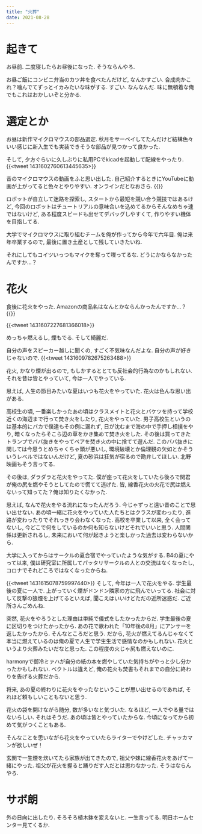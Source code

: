 ```yaml
---
title: "火葬"
date: 2021-08-28
---
```


# 起きて
お昼前. 二度寝したらお昼後になった. そうならんやろ.

お昼ご飯にコンビニ弁当のカツ丼を食べたんだけど, なんかすごい. 合成肉かこれ？噛んでてずっとイカみたいな味がする. すごい. なんなんだ. 味に無頓着な俺でもこれはおかしいぞと分かる.

# 選定とか
お昼は新作マイクロマウスの部品選定. 秋月をサーベイしてたんだけど結構色々いい感じに新入生でも実装できそうな部品が見つかって良かった.

そして, 夕方ぐらいに久しぶりに私用PCでkicadを起動して配線をやったり.
{{<tweet 1431602760613445635>}}

昔のマイクロマウスの動画をふと思い出した. 自己紹介するときにYouTubeに動画が上がってると色々とやりやすい. オンラインだとなおさら.
{{<youtube ID2iXRJvxXU>}}

ロボットが自立して迷路を探索し, スタートから最短を競い合う競技ではあるけど, 今回のロボットはチュートリアルの意味合いを込めてるからそんなめちゃ速ではないけど, ある程度スピードも出せてデバッグしやすくて, 作りやすい機体を目指してる.

大学でマイクロマウスに取り組むチームを俺が作ってから今年で六年目. 俺は来年卒業するので, 最後に置き土産として残していきたいね.

それにしてもコイツいっつもマイクを奪って喋ってるな. どうにかならなかったんですか...？

# 花火
食後に花火をやった. Amazonの商品名はなんとかならんかったんですか...？
{{<amazon asin="‎B086JRG2RQ" title=" 『ベスト10』　手持ち花火セット の「たこおどり」「レーザー光線」「ピストル花火」が入っています ">}}

{{<tweet 1431607227681366018>}}

めっちゃ燃えるし, 煙もでる. そして綺麗だ.

自分の声をスピーカー越しに聞くの, すごく不気味なんだよな. 自分の声が好きじゃないので.
{{<tweet 1431609782675263488>}}

花火, かなり煙が出るので, もしかするととても反社会的行為なのかもしれない. それを昔は皆とやっていて, 今は一人でやっている.

思えば, 人生の節目みたいな夏はいつも花火をやっていた. 花火は色んな思い出がある.

高校生の頃, 一番楽しかったあの頃はクラスメイトと花火とバケツを持って学校近くの海辺まで行って焚き火をしたり, 花火をやっていた. 男子高校生というのは基本的にバカで僕達もその例に漏れず, 日が沈むまで海の中で手押し相撲をやり, 暗くなったらそこら辺の草をかき集めて焚き火をした. その後は買ってきたトランプでババ抜きをやってペアを焚き火の中に捨てて遊んだ. このババ抜きに関しては今思うとめちゃくちゃ頭が悪いし, 環境破壊とか倫理観の欠如とかそういうレベルではないんだけど, 夏の砂浜は狂気が宿るので勘弁してほしい. 北野映画もそう言ってる.

その後は, ダラダラと花火をやってた. 僕が座って花火をしていたら後ろで関君が俺の尻を燃やそうとしてたので慌てて逃げた. 皆, 線香花火の火花で尻は燃えないって知ってた？俺は知りたくなかった.

思えば, なんで花火をやる流れになったんだろう. 今じゃずっと遠い昔のことで思い出せない. あの頃一緒に花火をやっていた人たちとはクラスが変わったり, 進路が変わったりでそれっきり会わなくなった. 高校を卒業して以来, 全く会ってないし, 今どこで何をしているのか何も知らないけどそれでいいと思う. 人間関係は更新されるし, 未来において何が起きようと楽しかった過去は変わらないから.

大学に入ってからはサークルの夏合宿でやっていたような気がする. B4の夏にやって以来, 僕は研究室に所属してパッタリサークルの人との交流はなくなったし, コロナでそれどころではなくなったからね.

{{<tweet 1431615078759997440>}}
そして, 今年は一人で花火をやる. 学生最後の夏に一人で. 上がっていく煙がドンドン隣家の方に飛んでいってる. 社会に対して反撃の狼煙を上げてるといえば, 聞こえはいいけどただの近所迷惑だ. ご近所さんごめんね.

突然, 花火をやろうとした理由は単純で儀式をしたかったからだ. 学生最後の夏に区切りをつけたかったから. あの花で歌われた「10年後の8月」にアンサーを返したかったから. そんなところだと思う.
だから, 花火が燃えてるんじゃなくて本当に燃えているのは俺の夏で人生で学生生活で感情なのかもしれない. 花火というより火葬みたいだなと思った. この程度の火じゃ尻も燃えないのに.

harmonyで御冷ミァハが自分の紙の本を燃やしていた気持ちがやっと少し分かったかもしれない. ベクトルは違えど, 俺の花火も焚書もそれまでの自分に終わりを告げる火葬だから.

将来, あの夏の終わりに花火をやったなということが思い出せるのであれば, それほど頼もしいこともないと思う.

花火の袋を開けながら随分, 数が多いなと気づいた. なるほど, 一人でやる量ではないらしい. それはそうだ. あの頃は皆とやっていたからな. 今頃になってから初めて気がつくこともある.

そんなことを思いながら花火をやっていたらライターでやけどした. チャッカマンが欲しいぜ！

玄関で一生煙を炊いてたら家族が出てきたので, 祖父や妹に線香花火をあげて一緒にやった. 祖父が花火を握ると踊りだす人だとは思わなかった. そうはならんやろ.


# サボ朗
外の日向に出したり. そろそろ植木鉢を変えないと. 一生言ってる. 明日ホームセンター見てくるか.